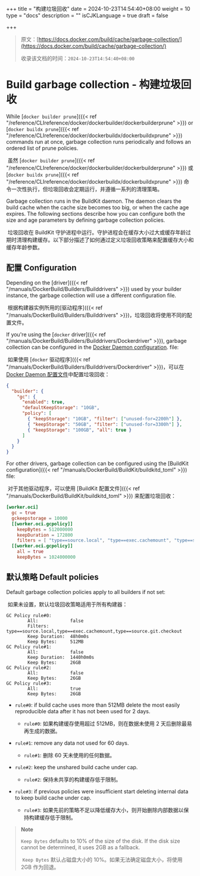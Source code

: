 +++
title = "构建垃圾回收"
date = 2024-10-23T14:54:40+08:00
weight = 10
type = "docs"
description = ""
isCJKLanguage = true
draft = false

+++

> 原文：[https://docs.docker.com/build/cache/garbage-collection/](https://docs.docker.com/build/cache/garbage-collection/)
>
> 收录该文档的时间：`2024-10-23T14:54:40+08:00`

# Build garbage collection - 构建垃圾回收

While [`docker builder prune`]({{< ref "/reference/CLIreference/docker/dockerbuilder/dockerbuilderprune" >}}) or [`docker buildx prune`]({{< ref "/reference/CLIreference/docker/dockerbuildx/dockerbuildxprune" >}}) commands run at once, garbage collection runs periodically and follows an ordered list of prune policies.

​	虽然 [`docker builder prune`]({{< ref "/reference/CLIreference/docker/dockerbuilder/dockerbuilderprune" >}}) 或 [`docker buildx prune`]({{< ref "/reference/CLIreference/docker/dockerbuildx/dockerbuildxprune" >}}) 命令一次性执行，但垃圾回收会定期运行，并遵循一系列的清理策略。

Garbage collection runs in the BuildKit daemon. The daemon clears the build cache when the cache size becomes too big, or when the cache age expires. The following sections describe how you can configure both the size and age parameters by defining garbage collection policies.

​	垃圾回收在 BuildKit 守护进程中运行。守护进程会在缓存大小过大或缓存年龄过期时清理构建缓存。以下部分描述了如何通过定义垃圾回收策略来配置缓存大小和缓存年龄参数。

## 配置 Configuration

Depending on the [driver]({{< ref "/manuals/DockerBuild/Builders/Builddrivers" >}}) used by your builder instance, the garbage collection will use a different configuration file.

​	根据构建器实例所用的[驱动程序]({{< ref "/manuals/DockerBuild/Builders/Builddrivers" >}})，垃圾回收将使用不同的配置文件。

If you're using the [`docker` driver]({{< ref "/manuals/DockerBuild/Builders/Builddrivers/Dockerdriver" >}}), garbage collection can be configured in the [Docker Daemon configuration](https://docs.docker.com/reference/cli/dockerd/#daemon-configuration-file). file:

​	如果使用 [`docker` 驱动程序]({{< ref "/manuals/DockerBuild/Builders/Builddrivers/Dockerdriver" >}})，可以在 [Docker Daemon 配置文件](https://docs.docker.com/reference/cli/dockerd/#daemon-configuration-file)中配置垃圾回收：



```json
{
  "builder": {
    "gc": {
      "enabled": true,
      "defaultKeepStorage": "10GB",
      "policy": [
        { "keepStorage": "10GB", "filter": ["unused-for=2200h"] },
        { "keepStorage": "50GB", "filter": ["unused-for=3300h"] },
        { "keepStorage": "100GB", "all": true }
      ]
    }
  }
}
```

For other drivers, garbage collection can be configured using the [BuildKit configuration]({{< ref "/manuals/DockerBuild/BuildKit/buildkitd_toml" >}}) file:

​	对于其他驱动程序，可以使用 [BuildKit 配置文件]({{< ref "/manuals/DockerBuild/BuildKit/buildkitd_toml" >}}) 来配置垃圾回收：



```toml
[worker.oci]
  gc = true
  gckeepstorage = 10000
  [[worker.oci.gcpolicy]]
    keepBytes = 512000000
    keepDuration = 172800
    filters = [ "type==source.local", "type==exec.cachemount", "type==source.git.checkout"]
  [[worker.oci.gcpolicy]]
    all = true
    keepBytes = 1024000000
```

## 默认策略 Default policies

Default garbage collection policies apply to all builders if not set:

​	如果未设置，默认垃圾回收策略适用于所有构建器：



```text
GC Policy rule#0:
        All:            false
        Filters:        type==source.local,type==exec.cachemount,type==source.git.checkout
        Keep Duration:  48h0m0s
        Keep Bytes:     512MB
GC Policy rule#1:
        All:            false
        Keep Duration:  1440h0m0s
        Keep Bytes:     26GB
GC Policy rule#2:
        All:            false
        Keep Bytes:     26GB
GC Policy rule#3:
        All:            true
        Keep Bytes:     26GB
```

- `rule#0`: if build cache uses more than 512MB delete the most easily reproducible data after it has not been used for 2 days.
  - `rule#0`: 如果构建缓存使用超过 512MB，则在数据未使用 2 天后删除最易再生成的数据。

- `rule#1`: remove any data not used for 60 days.
  - `rule#1`: 删除 60 天未使用的任何数据。

- `rule#2`: keep the unshared build cache under cap.
  - `rule#2`: 保持未共享的构建缓存低于限制。

- `rule#3`: if previous policies were insufficient start deleting internal data to keep build cache under cap.
  - `rule#3`: 如果先前的策略不足以降低缓存大小，则开始删除内部数据以保持构建缓存低于限制。

> **Note**
>
> 
>
> `Keep Bytes` defaults to 10% of the size of the disk. If the disk size cannot be determined, it uses 2GB as a fallback.
>
> ​	`Keep Bytes` 默认占磁盘大小的 10%。如果无法确定磁盘大小，将使用 2GB 作为回退。
